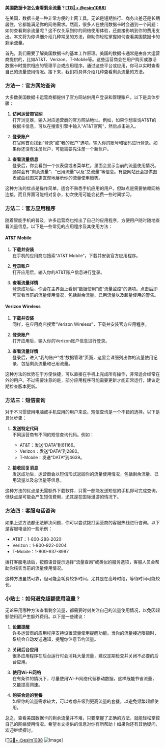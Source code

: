 **美国数据卡怎么查看剩余流量？[[TG💪+ @esim1088](https://t.me/s/esim1088)]**

在美国，数据卡是一种非常方便的上网工具，无论是短期旅行、商务出差还是长期居住，它都能满足你的网络需求。然而，很多人在使用数据卡时会遇到一个问题：如何查看剩余流量呢？这不仅关系到你的网络使用体验，还直接影响到你的费用支出。本文将为你详细介绍几种常见的方法，帮助你轻松掌握如何查看美国数据卡的剩余流量。

首先，我们需要了解美国数据卡的基本工作原理。美国的数据卡通常是由各大运营商提供的，比如AT&T、Verizon、T-Mobile等。这些运营商会在用户购买或激活数据卡时提供相应的管理平台或应用程序。通过这些平台或应用，你可以实时查看自己的流量使用情况。接下来，我们将具体介绍几种查看剩余流量的方法。

### 方法一：官方网站查询

大多数美国数据卡运营商都提供了官方网站供用户登录和管理账户。以下是具体步骤：

1. **访问运营商官网**  
   打开浏览器，输入对应运营商的官方网站地址。例如，如果你想查询AT&T的数据卡信息，可以在搜索引擎中输入“AT&T官网”，然后点击进入。

2. **登录账户**  
   在官网首页找到“登录”或“我的账户”选项，输入你的账号和密码进行登录。如果你还没有注册账户，可能需要先注册一个新账户。

3. **查看流量信息**  
   登录后，你会看到一个仪表盘或者菜单栏，里面会显示当前的流量使用情况。通常会有“剩余流量”、“已用流量”以及“总流量”等信息。有些网站还会提供图表或曲线图来更直观地展示你的流量使用趋势。

这种方法的优点是操作简单，适合不熟悉手机应用的用户。但缺点是需要依赖网络连接，而且界面可能相对复杂，初次使用可能会花费一些时间学习。

### 方法二：官方应用程序

随着智能手机的普及，许多运营商也推出了自己的应用程序，方便用户随时随地查看流量信息。以下是一些常见的应用程序及其使用方法：

#### AT&T Mobile

1. **下载并安装**  
   在手机的应用商店搜索“AT&T Mobile”，下载并安装官方应用程序。

2. **登录账户**  
   打开应用后，输入你的AT&T账户信息进行登录。

3. **查看流量详情**  
   登录成功后，你会在主界面上看到“数据使用”或“流量监控”的选项。点击后即可查看当前的流量使用情况，包括剩余流量、已用流量以及超量使用的警告。

#### Verizon Wireless

1. **下载并安装**  
   同样，在应用商店搜索“Verizon Wireless”，下载并安装官方应用程序。

2. **登录账户**  
   打开应用后，输入你的Verizon账户信息进行登录。

3. **查看流量详情**  
   登录后，进入“我的账户”或“数据管理”页面，这里会详细列出你的流量使用记录，包括剩余流量和已用流量。

这种方法的优势在于方便快捷，可以直接在手机上完成所有操作，非常适合经常在外的用户。不过需要注意的是，部分应用程序可能需要更新才能正常运行，建议定期检查版本更新。

### 方法三：短信查询

对于不习惯使用电脑或手机应用的用户来说，短信查询是一个不错的选择。以下是具体步骤：

1. **发送特定代码**  
   不同运营商有不同的短信查询代码。例如：
   - AT&T：发送“DATA”到61166。
   - Verizon：发送“DATA”到2880。
   - T-Mobile：发送“DATA”到4639。

2. **接收回复消息**  
   发送成功后，运营商会以短信形式返回你的流量使用情况，包括剩余流量、已用流量以及总流量等信息。

这种方法的优点是无需额外下载软件，只需一部能发送短信的手机即可完成查询。但缺点是可能会产生短信费用，尤其是在国际漫游的情况下。

### 方法四：客服电话咨询

如果上述方法都无法解决问题，你可以尝试拨打运营商的客服热线进行咨询。以下是客服电话的一些示例：

- AT&T：1-800-288-2020
- Verizon：1-800-922-0204
- T-Mobile：1-800-937-8997

拨打客服电话后，按照语音提示选择“流量查询”或类似的服务选项，客服人员会帮助你核实当前的流量使用情况。

这种方法虽然可靠，但可能会耗费较多时间，尤其是在高峰时段，等待时间可能较长。

### 小贴士：如何避免超额使用流量？

无论采用哪种方法查看剩余流量，都需要时刻关注自己的流量使用情况，以免因超额使用而产生额外费用。以下是一些建议：

1. **设置提醒**  
   许多运营商的应用程序支持设置流量使用提醒功能。当你的流量接近限额时，系统会自动发送通知，提醒你注意节约流量。

2. **关闭后台应用**  
   很多应用程序在后台运行时会消耗大量流量，建议定期检查并关闭不必要的后台应用。

3. **使用Wi-Fi网络**  
   在有条件的情况下，尽量使用Wi-Fi网络代替移动数据，这样既能节省流量，又能提高网速。

4. **购买合适的套餐**  
   如果你的流量需求较大，可以考虑升级到更高流量的套餐，以避免频繁超额使用。

总之，查看美国数据卡的剩余流量并不难，只要掌握了正确的方法，就能轻松掌控自己的网络使用情况。希望本文提供的信息对你有所帮助！如果你还有其他疑问，欢迎继续探讨。

[[TG💪+ @esim1088](https://t.me/s/esim1088) ![Image](https://i.postimg.cc/4NQfJmqS/Snipaste-2025-05-13-00-14-12.png)]